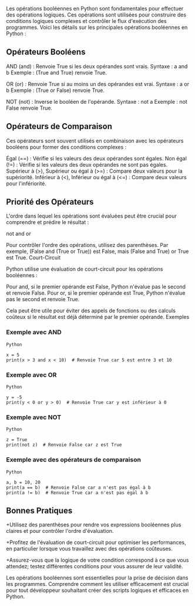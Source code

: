 Les opérations booléennes en Python sont fondamentales pour effectuer des opérations logiques. Ces opérations sont utilisées pour construire des conditions logiques complexes et contrôler le flux d'exécution des programmes. Voici les détails sur les principales opérations booléennes en Python :

## Opérateurs Booléens

AND (and) : Renvoie True si les deux opérandes sont vrais.
    Syntaxe : a and b
    Exemple : (True and True) renvoie True.

OR (or) : Renvoie True si au moins un des opérandes est vrai.
    Syntaxe : a or b
    Exemple : (True or False) renvoie True.

NOT (not) : Inverse le booléen de l'opérande.
    Syntaxe : not a
    Exemple : not False renvoie True.

## Opérateurs de Comparaison

Ces opérateurs sont souvent utilisés en combinaison avec les opérateurs booléens pour former des conditions complexes :

Égal (==) : Vérifie si les valeurs des deux opérandes sont égales.
Non égal (!=) : Vérifie si les valeurs des deux opérandes ne sont pas égales.
Supérieur à (>), Supérieur ou égal à (>=) : Compare deux valeurs pour la supériorité.
Inférieur à (<), Inférieur ou égal à (<=) : Compare deux valeurs pour l'infériorité.

## Priorité des Opérateurs

L'ordre dans lequel les opérations sont évaluées peut être crucial pour comprendre et prédire le résultat :

not
and
or

Pour contrôler l'ordre des opérations, utilisez des parenthèses. Par exemple, (False and (True or True)) est False, mais (False and True) or True est True.
Court-Circuit

Python utilise une évaluation de court-circuit pour les opérations booléennes :

Pour and, si le premier opérande est False, Python n'évalue pas le second et renvoie False.
Pour or, si le premier opérande est True, Python n'évalue pas le second et renvoie True.

Cela peut être utile pour éviter des appels de fonctions ou des calculs coûteux si le résultat est déjà déterminé par le premier opérande.
Exemples



### Exemple avec AND
```
Python

x = 5
print(x > 3 and x < 10)  # Renvoie True car 5 est entre 3 et 10
```
### Exemple avec OR
```
Python

y = -5
print(y < 0 or y > 0)  # Renvoie True car y est inférieur à 0
```
### Exemple avec NOT
```
Python

z = True
print(not z)  # Renvoie False car z est True
```
### Exemple avec des opérateurs de comparaison
```
Python

a, b = 10, 20
print(a == b)  # Renvoie False car a n'est pas égal à b
print(a != b)  # Renvoie True car a n'est pas égal à b
```
## Bonnes Pratiques

+Utilisez des parenthèses pour rendre vos expressions booléennes plus claires et pour contrôler l'ordre d'évaluation.

+Profitez de l'évaluation de court-circuit pour optimiser les performances, en particulier lorsque vous travaillez avec des opérations coûteuses.

+Assurez-vous que la logique de votre condition correspond à ce que vous attendez; testez différentes conditions pour vous assurer de leur validité.

Les opérations booléennes sont essentielles pour la prise de décision dans les programmes. Comprendre comment les utiliser efficacement est crucial pour tout développeur souhaitant créer des scripts logiques et efficaces en Python.